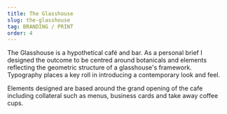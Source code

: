```yaml
---
title: The Glasshouse
slug: the-glasshouse
tag: BRANDING / PRINT
order: 4
---
```


The Glasshouse is a hypothetical café and bar. As a personal brief I designed the outcome to be centred around botanicals and elements reflecting the geometric structure of a glasshouse's framework. Typography places a key roll in introducing a contemporary look and feel.

Elements designed are based around the grand opening of the cafe including collateral such as menus, business cards and take away coffee cups.

